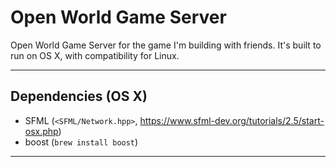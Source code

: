 #  Open World Game Server

Open World Game Server for the game I'm building with friends.
It's built to run on OS X, with compatibility for Linux.

-----------------------------------------------------------------------------

## Dependencies (OS X)

- SFML (`<SFML/Network.hpp>`, https://www.sfml-dev.org/tutorials/2.5/start-osx.php)
- boost (`brew install boost`)

-----------------------------------------------------------------------------

